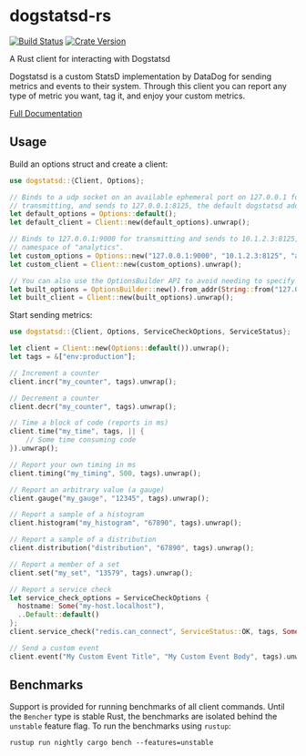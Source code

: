 dogstatsd-rs
============
[![Build Status](https://travis-ci.org/mcasper/dogstatsd-rs.svg?branch=master)](https://travis-ci.org/mcasper/dogstatsd-rs)
[![Crate Version](https://img.shields.io/crates/v/dogstatsd.svg)](https://crates.io/crates/dogstatsd)

A Rust client for interacting with Dogstatsd

Dogstatsd is a custom StatsD implementation by DataDog for sending metrics and
events to their system. Through this client you can report any type of metric
you want, tag it, and enjoy your custom metrics.

[Full Documentation](https://mcasper.github.io/dogstatsd-rs/dogstatsd/)

## Usage

Build an options struct and create a client:
```rust
use dogstatsd::{Client, Options};

// Binds to a udp socket on an available ephemeral port on 127.0.0.1 for
// transmitting, and sends to 127.0.0.1:8125, the default dogstatsd address.
let default_options = Options::default();
let default_client = Client::new(default_options).unwrap();

// Binds to 127.0.0.1:9000 for transmitting and sends to 10.1.2.3:8125, with a
// namespace of "analytics".
let custom_options = Options::new("127.0.0.1:9000", "10.1.2.3:8125", "analytics", vec!(String::new()));
let custom_client = Client::new(custom_options).unwrap();

// You can also use the OptionsBuilder API to avoid needing to specify every option.
let built_options = OptionsBuilder::new().from_addr(String::from("127.0.0.1:9001")).build();
let built_client = Client::new(built_options).unwrap();
```

Start sending metrics:
```rust
use dogstatsd::{Client, Options, ServiceCheckOptions, ServiceStatus};

let client = Client::new(Options::default()).unwrap();
let tags = &["env:production"];

// Increment a counter
client.incr("my_counter", tags).unwrap();

// Decrement a counter
client.decr("my_counter", tags).unwrap();

// Time a block of code (reports in ms)
client.time("my_time", tags, || {
    // Some time consuming code
}).unwrap();

// Report your own timing in ms
client.timing("my_timing", 500, tags).unwrap();

// Report an arbitrary value (a gauge)
client.gauge("my_gauge", "12345", tags).unwrap();

// Report a sample of a histogram
client.histogram("my_histogram", "67890", tags).unwrap();

// Report a sample of a distribution
client.distribution("distribution", "67890", tags).unwrap();

// Report a member of a set
client.set("my_set", "13579", tags).unwrap();

// Report a service check
let service_check_options = ServiceCheckOptions {
  hostname: Some("my-host.localhost"),
  ..Default::default()
};
client.service_check("redis.can_connect", ServiceStatus::OK, tags, Some(service_check_options)).unwrap();

// Send a custom event
client.event("My Custom Event Title", "My Custom Event Body", tags).unwrap();
```

## Benchmarks

Support is provided for running benchmarks of all client commands. Until the
`Bencher` type is stable Rust, the benchmarks are isolated behind the
`unstable` feature flag. To run the benchmarks using `rustup`:

    rustup run nightly cargo bench --features=unstable
